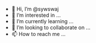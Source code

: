 - 👋 Hi, I’m @sywswaj
- 👀 I’m interested in ...
- 🌱 I’m currently learning ...
- 💞️ I’m looking to collaborate on ...
- 📫 How to reach me ...

<!---
sywswaj/sywswaj is a ✨ special ✨ repository because its `README.md` (this file) appears on your GitHub profile.
You can click the Preview link to take a look at your changes.
--->
